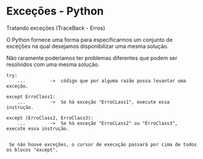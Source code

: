 # Exceções -  Python
Tratando exceções (TraceBack - Erros)

O Python fornece uma forma para específicarmos um conjunto de exceções na qual desejamos disponibilizar uma mesma solução.

Não raramente poderíamos ter problemas diferentes que podem ser resolvidos com uma mesma solução.

    try:
        ...         ->  código que por alguma razão possa levantar uma exceção.

    except ErroClass1:
        ...         ->  Se há exceção "ErroCLass1", execute essa instrução.

    except (ErroClass2, ErroClass3):
        ...         ->  Se há exceção "ErroCLass2" ou "ErroClass3", execute essa instrução.


     Se não houve exceções, o cursor de execução passará por cima de todos os blocos "except".

